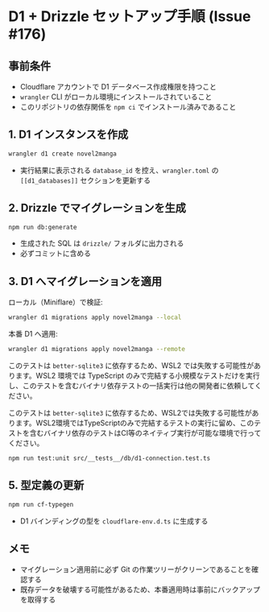 # D1 + Drizzle セットアップ手順 (Issue #176)

## 事前条件

- Cloudflare アカウントで D1 データベース作成権限を持つこと
- `wrangler` CLI がローカル環境にインストールされていること
- このリポジトリの依存関係を `npm ci` でインストール済みであること

## 1. D1 インスタンスを作成

```sh
wrangler d1 create novel2manga
```

- 実行結果に表示される `database_id` を控え、`wrangler.toml` の `[[d1_databases]]` セクションを更新する

## 2. Drizzle でマイグレーションを生成

```sh
npm run db:generate
```

- 生成された SQL は `drizzle/` フォルダに出力される
- 必ずコミットに含める

## 3. D1 へマイグレーションを適用

ローカル（Miniflare）で検証:

```sh
wrangler d1 migrations apply novel2manga --local
```

本番 D1 へ適用:

```sh
wrangler d1 migrations apply novel2manga --remote
```

このテストは `better-sqlite3` に依存するため、WSL2 では失敗する可能性があります。WSL2 環境では TypeScript のみで完結する小規模なテストだけを実行し、このテストを含むバイナリ依存テストの一括実行は他の開発者に依頼してください。

このテストは `better-sqlite3` に依存するため、WSL2では失敗する可能性があります。WSL2環境ではTypeScriptのみで完結するテストの実行に留め、このテストを含むバイナリ依存のテストはCI等のネイティブ実行が可能な環境で行ってください。

```sh
npm run test:unit src/__tests__/db/d1-connection.test.ts
```

## 5. 型定義の更新

```sh
npm run cf-typegen
```

- D1 バインディングの型を `cloudflare-env.d.ts` に生成する

## メモ

- マイグレーション適用前に必ず Git の作業ツリーがクリーンであることを確認する
- 既存データを破壊する可能性があるため、本番適用時は事前にバックアップを取得する
